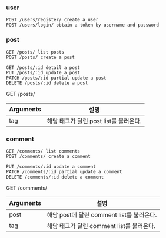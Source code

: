 ### user
```
POST /users/register/ create a user
POST /users/login/ obtain a token by username and password
```

### post
```
GET /posts/ list posts
POST /posts/ create a post

GET /posts/:id detail a post
PUT /posts/:id update a post
PATCH /posts/:id partial update a post
DELETE /posts/:id delete a post
```

GET /posts/

| Arguments | 설명                         |
|-----------|----------------------------|
| tag       | 해당 태그가 달린 post list를 불러온다. |

### comment
```
GET /comments/ list comments
POST /comments/ create a comment

PUT /comments/:id update a comment
PATCH /comments/:id partial update a comment
DELETE /comments/:id delete a comment
```

GET /comments/

| Arguments | 설명                              |
|-----------|---------------------------------|
| post      | 해당 post에 달린 comment list를 불러온다. |
| tag       | 해당 태그가 달린 comment list를 불러온다.   |